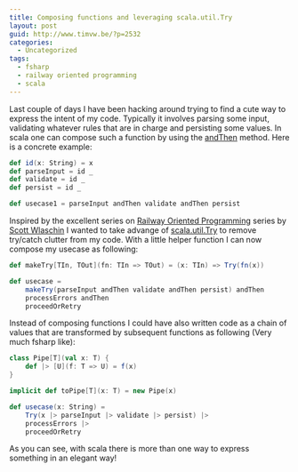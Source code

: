 ```yaml
---
title: Composing functions and leveraging scala.util.Try
layout: post
guid: http://www.timvw.be/?p=2532
categories:
  - Uncategorized
tags:
  - fsharp
  - railway oriented programming
  - scala
---
```

Last couple of days I have been hacking around trying to find a cute way to express the intent of my code. Typically it involves parsing some input, validating whatever rules that are in charge and persisting some values. In scala one can compose such a function by using the [andThen](http://www.scala-lang.org/api/2.11.x/index.html#scala.Function1) method. Here is a concrete example:

```scala
def id(x: String) = x  
def parseInput = id _
def validate = id _
def persist = id _

def usecase1 = parseInput andThen validate andThen persist
```
Inspired by the excellent series on [Railway Oriented Programming](http://fsharpforfunandprofit.com/posts/recipe-part2/) series by [Scott Wlaschin](@ScottWlaschin) I wanted to take advange of [scala.util.Try](http://www.scala-lang.org/files/archive/api/current/index.html#scala.util.Try) to remove try/catch clutter from my code. With a little helper function I can now compose my usecase as following:

```scala
def makeTry[TIn, TOut](fn: TIn => TOut) = (x: TIn) => Try(fn(x))

def usecase =
	makeTry(parseInput andThen validate andThen persist) andThen
	processErrors andThen
	proceedOrRetry
```
Instead of composing functions I could have also written code as a chain of values that are transformed by subsequent functions as following (Very much fsharp like):

```scala
class Pipe[T](val x: T) {
	def |> [U](f: T => U) = f(x)
}

implicit def toPipe[T](x: T) = new Pipe(x)

def usecase(x: String) = 
	Try(x |> parseInput |> validate |> persist) |>
	processErrors |>
	proceedOrRetry
```

As you can see, with scala there is more than one way to express something in an elegant way!